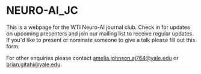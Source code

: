 # NEURO-AI_JC


This is a webpage for the WTI Neuro-AI journal club. Check in for updates on upcoming presenters and join our mailing list to receive regular updates. If you'd like to present or nominate someone to give a talk please fill out this form:

For other enquiries please contact amelia.johnson.aj764@yale.edu or brian.gitahi@yale.edu.
